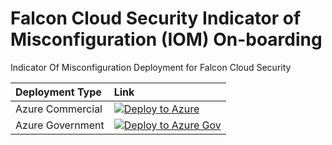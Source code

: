 # Falcon Cloud Security Indicator of Misconfiguration (IOM) On-boarding

Indicator Of Misconfiguration Deployment for Falcon Cloud Security

| Deployment Type | Link |
|:--|:--|
| Azure Commercial | [![Deploy to Azure](https://aka.ms/deploytoazurebutton)](https://portal.azure.com/#blade/Microsoft_Azure_CreateUIDef/CustomDeploymentBlade/uri/https%3A%2F%2Fraw.githubusercontent.com%2Fmikedzikowski%2FFalconCloudSecurityIOM%2Frefs%2Fheads%2Fmain%2Fmain.json/uiFormDefinitionUri/https%3A%2F%2Fraw.githubusercontent.com%2Fmikedzikowski%2FFalconCloudSecurityIOM%2Frefs%2Fheads%2Fmain%2FuiDefinition.json) |
| Azure Government | [![Deploy to Azure Gov](https://aka.ms/deploytoazuregovbutton)](https://portal.azure.us/#blade/Microsoft_Azure_CreateUIDef/CustomDeploymentBlade/uri/https%3A%2F%2Fraw.githubusercontent.com%2Fmikedzikowski%2FFalconCloudSecurityIOM%2Frefs%2Fheads%2Fmain%2Fmain.json/uiFormDefinitionUri/https%3A%2F%2Fraw.githubusercontent.com%2Fmikedzikowski%2FFalconCloudSecurityIOM%2Frefs%2Fheads%2Fmain%2FuiDefinition.json) |
